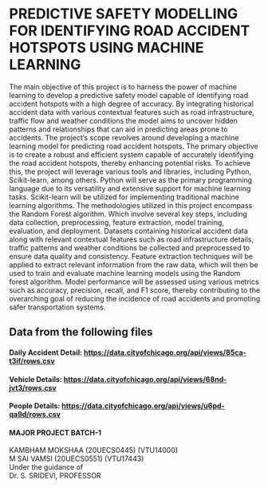 # PREDICTIVE SAFETY MODELLING FOR IDENTIFYING ROAD ACCIDENT HOTSPOTS USING MACHINE LEARNING

The main objective of this project is to harness the power of machine learning to
develop a predictive safety model capable of identifying road accident hotspots with
a high degree of accuracy. By integrating historical accident data with various contextual features such as road infrastructure, traffic flow and weather conditions the
model aims to uncover hidden patterns and relationships that can aid in predicting
areas prone to accidents.
The project’s scope revolves around developing a machine learning model for predicting road accident hotspots. The primary objective is to create a robust and efficient system capable of accurately identifying the road accident hotspots, thereby
enhancing potential risks. To achieve this, the project will leverage various tools and
libraries, including Python, Scikit-learn, among others. Python will serve as the primary programming language due to its versatility and extensive support for machine
learning tasks. Scikit-learn will be utilized for implementing traditional machine
learning algorithms. The methodologies utilized in this project encompass the Random Forest algorithm. Which involve several key steps, including data collection, preprocessing,
feature extraction, model training, evaluation, and deployment. Datasets containing
historical accident data along with relevant contextual features such as road infrastructure details, traffic patterns and weather conditions be collected and preprocessed
to ensure data quality and consistency. Feature extraction techniques will be applied
to extract relevant information from the raw data, which will then be used to train and
evaluate machine learning models using the Random forest algorithm. Model performance will be assessed using various metrics such as accuracy, precision, recall,
and F1 score, thereby contributing to the overarching goal of reducing the incidence
of road accidents and promoting safer transportation systems. 

## Data from the following files

#### Daily Accident Detail: https://data.cityofchicago.org/api/views/85ca-t3if/rows.csv
#### Vehicle Details: https://data.cityofchicago.org/api/views/68nd-jvt3/rows.csv
#### People Details: https://data.cityofchicago.org/api/views/u6pd-qa9d/rows.csv

#### MAJOR PROJECT BATCH-1
KAMBHAM MOKSHAA (20UECS0445) (VTU14000)<br />
M SAI VAMSI (20UECS0551) (VTU17443)<br />
Under the guidance of <br />
Dr. S. SRIDEVI, PROFESSOR
